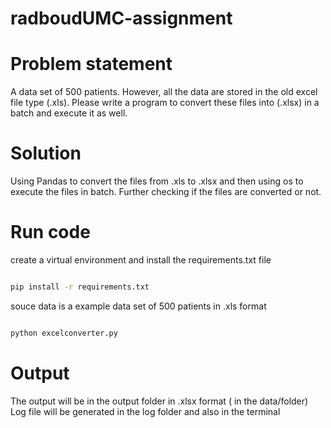 # radboudUMC-assignment


# Problem statement

 A data set of 500 patients. However, all the data are stored in the old excel file type (.xls).
 Please write a program to convert these files into (.xlsx) in a batch and execute it as well.

# Solution
 
Using Pandas to convert the files from .xls to .xlsx and then using os to execute the files in batch.
Further checking if the files are converted or not.


# Run code 

create a virtual environment and install the requirements.txt file

```bash

pip install -r requirements.txt

```
souce data is a example data set of 500 patients in .xls format

```bash

python excelconverter.py

```

# Output

The output will be in the output folder in .xlsx format ( in the data/folder)
Log file will be generated in the log folder and also in the terminal   



 

